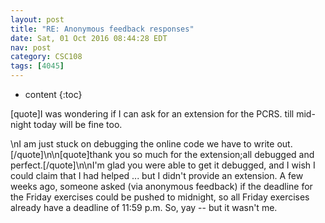 ```yaml
---
layout: post
title: "RE: Anonymous feedback responses"
date: Sat, 01 Oct 2016 08:44:28 EDT
nav: post
category: CSC108
tags: [4045]
---
```


* content
{:toc}

[quote]I was wondering if I can ask for an extension for the PCRS. till mid-night today will be fine too.
<!-- more -->
<p>\nI am just stuck on debugging the online code we have to write out. [/quote]\n\n[quote]thank you so much for the extension;all debugged and perfect.[/quote]\n\nI'm glad you were able to get it debugged, and I wish I could claim that I had helped ... but I didn't provide an extension. A few weeks ago, someone asked (via anonymous feedback) if the deadline for the Friday exercises could be pushed to midnight, so all Friday exercises already have a deadline of 11:59 p.m.  So, yay -- but it wasn't me.</p>
